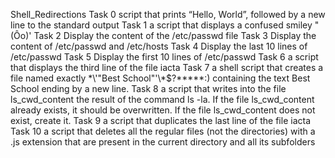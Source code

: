 Shell_Redirections
Task 0 script that prints “Hello, World”, followed by a new line to the standard output
Task 1 a script that displays a confused smiley "(Ôo)'
Task 2 Display the content of the /etc/passwd file
Task 3 Display the content of /etc/passwd and /etc/hosts
Task 4 Display the last 10 lines of /etc/passwd
Task 5 Display the first 10 lines of /etc/passwd
Task 6 a script that displays the third line of the file iacta
Task 7 a shell script that creates a file named exactly \*\\'"Best School"\'\\*$\?\*\*\*\*\*:) containing the text Best School ending by a new line.
Task 8 a script that writes into the file ls_cwd_content the result of the command ls -la. If the file ls_cwd_content already exists, it should be overwritten. If the file ls_cwd_content does not exist, create it.
Task 9 a script that duplicates the last line of the file iacta
Task 10 a script that deletes all the regular files (not the directories) with a .js extension that are present in the current directory and all its subfolders

